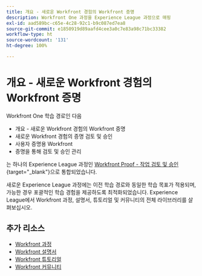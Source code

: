 ```yaml
---
title: 개요 - 새로운 Workfront 경험의 Workfront 증명
description: Workfront One 과정을 Experience League 과정으로 매핑
exl-id: aad589bc-c65e-4c28-92c1-b9c087ed7ea8
source-git-commit: e1850919d89aafd4cee3a0c7e83a98c71bc33382
workflow-type: ht
source-wordcount: '131'
ht-degree: 100%

---
```


# 개요 - 새로운 Workfront 경험의 Workfront 증명

Workfront One 학습 경로인 다음

* 개요 - 새로운 Workfront 경험의 Workfront 증명
* 새로운 Workfront 경험의 증명 검토 및 승인
* 사용자 증명용 Workfront
* 증명을 통해 검토 및 승인 관리

는 하나의 Experience League 과정인 [Workfront Proof - 작업 검토 및 승인](https://experienceleague.adobe.com/?recommended=Workfront-L-1-2022.1.proof){target="_blank"}으로 통합되었습니다.

새로운 Experience League 과정에는 이전 학습 경로와 동일한 학습 목표가 적용되며, 가능한 경우 포괄적인 학습 경험을 제공하도록 최적화되었습니다.  Experience League에서 Workfront 과정, 설명서, 튜토리얼 및 커뮤니티의 전체 라이브러리를 살펴보십시오.

## 추가 리소스

* [Workfront 과정](https://experienceleague.adobe.com/?lang=en&amp;Solution=Workfront#courses)
* [Workfront 설명서](https://experienceleague.adobe.com/docs/workfront.html)
* [Workfront 튜토리얼](https://experienceleague.adobe.com/docs/workfront-learn/tutorials-workfront/home.html)
* [Workfront 커뮤니티](https://experienceleaguecommunities.adobe.com/t5/workfront/ct-p/workfront)
